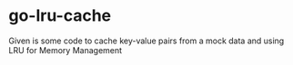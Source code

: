 # go-lru-cache
Given is some code to cache key-value pairs from a mock data and using LRU for Memory Management
